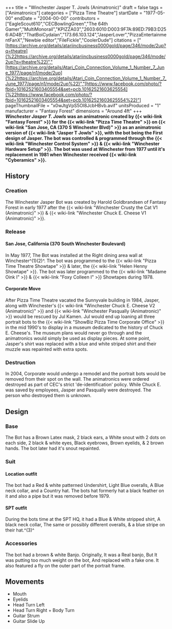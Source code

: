 +++
title = "Winchester Jasper T. Jowls (Animatronic)"
draft = false
tags = ["Animatronics"]
categories = ["Pizza Time Theatre"]
startDate = "1977-05-00"
endDate = "2004-00-00"
contributors = ["EagleScout610","CECBowlingGreen","The 64th Gamer","MultiMonorail","KPIZZA03","2603:6010:D003:9F7A:89ED:79B3:D256:AD4B","ThatBoiCydalan","173.66.103.124","JasperLover","PizzaEntertainmentFanX","Newbie editor","FileFickle","CoolerDude"]
citations = ["[https://archive.org/details/atariincbusiness0000gold/page/346/mode/2up?q=theatre](%22https://archive.org/details/atariincbusiness0000gold/page/346/mode/2up?q=theatre%22)","[https://archive.org/details/Atari_Coin_Connection_Volume_1_Number_7_June_1977/page/n1/mode/2up](%22https://archive.org/details/Atari_Coin_Connection_Volume_1_Number_7_June_1977/page/n1/mode/2up%22)","[https://www.facebook.com/photo/?fbid=10162521603405554&set=pcb.10162521603625554](%22https://www.facebook.com/photo/?fbid=10162521603405554&set=pcb.10162521603625554%22)"]
pageThumbnailFile = "x0wJtgVpS5Ol8JcbHBvb.avif"
unitsProduced = "1"
manufacturer = "Fantasy Forest"
dimensions = "Around 4ft"
+++
***Winchester Jasper T. Jowls* was an animatronic created by {{< wiki-link "Fantasy Forest" >}} for the {{< wiki-link "Pizza Time Theatre" >}} on {{< wiki-link "San Jose, CA (370 S Winchester Blvd)" >}} as an animatronic version of {{< wiki-link "Jasper T Jowls" >}}, with the bot being the First design of Jasper. The bot was controlled & programmed through the {{< wiki-link "Winchester Control System" >}} & {{< wiki-link "Winchester Hardware Setup" >}}.
The bot was used at Winchester from 1977 until it's replacement in 1981 when Winchester received {{< wiki-link "Cyberamics" >}}.**

## History

### Creation

The Winchester Jasper Bot was created by Harold Goldbrandsen of Fantasy Forest in early 1977 after the {{< wiki-link "Winchester Crusty the Cat V1 (Animatronic)" >}} & {{< wiki-link "Winchester Chuck E. Cheese V1 (Animatronic)" >}}.

### Release

#### San Jose, California (370 South Winchester Boulevard)

In May 1977, The Bot was installed at the Right dining area wall at Winchester^(1)(2)^. The bot was programmed to the {{< wiki-link "Pizza Time Theatre Showtape" >}} & later, the {{< wiki-link "Helen Henny Showtape" >}}. The bot was later programmed to the {{< wiki-link "Madame Oink I" >}} & {{< wiki-link "Foxy Colleen I" >}} Showtapes during 1978.

#### Corporate Move

After Pizza Time Theatre vacated the Sunnyvale building in 1984, Jasper, along with Winchester's {{< wiki-link "Winchester Chuck E. Cheese V2 (Animatronic)" >}} and {{< wiki-link "Winchester Pasqually (Animatronic)" >}} would be rescued by Jul Kamen. Jul would end up loaning all three portrait bots to the {{< wiki-link "ShowBiz Pizza Time Corporate Office" >}} in the mid 1990's to display in a museum dedicated to the history of Chuck E. Cheese's. The museum plans would never go through and the animatronics would simply be used as display pieces.
At some point, Jasper's shirt was replaced with a blue and white striped shirt and their muzzle was repainted with extra spots.

### Destruction

In 2004, Corporate would undergo a remodel and the portrait bots would be removed from their spot on the wall. The animatronics were ordered destroyed as part of CEC's strict 'de-identification' policy. While Chuck E. was saved by employees, Jasper and Pasqually were destroyed. The person who destroyed them is unknown.

## Design

### Base

The Bot has a Brown Latex mask, 2 black ears, a White snout with 2 dots on each side, 2 black & white eyes, Black eyebrows, Brown eyelids, & 2 brown hands. The bot later had it's snout repainted.

### Suit

#### Location outfit

The bot had a Red & white patterned Undershirt, Light Blue overalls, A Blue neck collar, and a Country hat. The bots hat formerly hat a black feather on it and also a pipe but it was removed before 1979.

#### SPT outfit

During the bots time at the SPT HQ, it had a Blue & White stripped shirt, A black neck collar, The same or possibly different overalls, & a blue stripe on their hat.^(3)^

### Accessories

The bot had a brown & white Banjo. Originally, It was a Real banjo, But It was putting too much weight on the bot, And replaced with a fake one. It also featured a fly on the outer part of the portrait frame.

## Movements

- Mouth
- Eyelids
- Head Turn Left
- Head Turn Right + Body Turn
- Guitar Strum
- Guitar Slide Up
